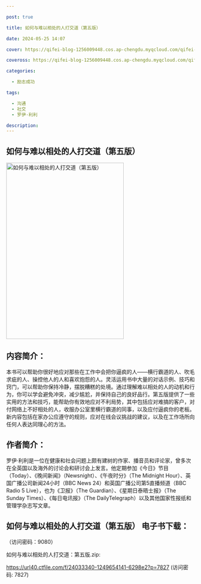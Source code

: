 ```yaml
---

post: true

title: 如何与难以相处的人打交道（第五版）

date: 2024-05-25 14:07

cover: https://qifei-blog-1256009448.cos.ap-chengdu.myqcloud.com/qifei-blog/65fe9c779f345e8d032f0ab2.jpg

coveross: https://qifei-blog-1256009448.cos.ap-chengdu.myqcloud.com/qifei-blog/65fe9c779f345e8d032f0ab2.jpg

categories:

  - 励志成功

tags:

  - 沟通
  - 社交
  - 罗伊·利利

description:
---
```


## 如何与难以相处的人打交道（第五版）
<img alt="如何与难以相处的人打交道（第五版） " class="aligncenter loaded" data-was-processed="true" decoding="async" fetchpriority="high" height="471" src="https://qifei-blog-1256009448.cos.ap-chengdu.myqcloud.com/qifei-blog/65fe9c779f345e8d032f0ab2.jpg " style="cursor: zoom-in;" width="314"/>

## 内容简介：

本书可以帮助你很好地应对那些在工作中会把你逼疯的人——横行霸道的人、吹毛求疵的人、操控他人的人和喜欢抱怨的人。灵活运用书中大量的对话示例、技巧和窍门，可以帮助你保持冷静，摆脱糟糕的处境。通过理解难以相处的人的动机和行为，你可以学会避免冲突，减少尴尬，并保持自己的良好品行。第五版提供了一些实用的方法和技巧，能帮助你有效地应对不利局势，其中包括应对难搞的客户，对付网络上不好相处的人，收服办公室里横行霸道的同事，以及应付逼疯你的老板。新内容包括在家办公应遵守的规则，应对在线会议挑战的建议，以及在工作场所向任何人表达同理心的方法。

## 作者简介：

罗伊·利利是一位在健康和社会问题上颇有建树的作家、播音员和评论家，曾多次在全英国以及海外的讨论会和研讨会上发言。他定期参加《今日》节目（Today）、《晚间新闻》（Newsnight）、《午夜时分》（The Midnight Hour）、英国广播公司新闻24小时（BBC News 24）和英国广播公司第5直播频道（BBC Radio 5 Live），也为《卫报》（The Guardian）、《星期日泰晤士报》（The Sunday Times）、《每日电讯报》（The DailyTelegraph）以及其他国家性报纸和管理学杂志写文章。

## 如何与难以相处的人打交道（第五版） 电子书下载：

 （访问密码：9080）

如何与难以相处的人打交道：第五版.zip: 

https://url40.ctfile.com/f/24033340-1249654141-6298e2?p=7827 (访问密码: 7827)
